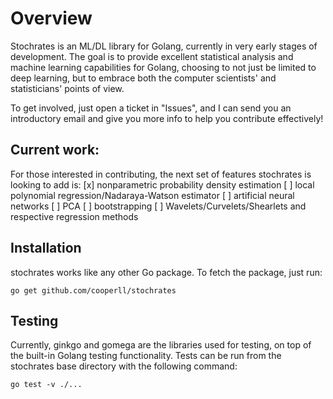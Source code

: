 # Overview

Stochrates is an ML/DL library for Golang, currently in very early stages of development. The goal is to provide excellent statistical analysis and machine learning capabilities for Golang, choosing to not just be limited to deep learning, but to embrace both the computer scientists' and statisticians' points of view.

To get involved, just open a ticket in "Issues", and I can send you an introductory email and give you more info to help you contribute effectively!

## Current work:

For those interested in contributing, the next set of features stochrates is looking to add is:
[x] nonparametric probability density estimation
[ ] local polynomial regression/Nadaraya-Watson estimator
[ ] artificial neural networks
[ ] PCA
[ ] bootstrapping
[ ] Wavelets/Curvelets/Shearlets and respective regression methods


## Installation

stochrates works like any other Go package. To fetch the package, just run:

 ` go get github.com/cooperll/stochrates `


## Testing

Currently, ginkgo and gomega are the libraries used for testing, on top of the built-in Golang testing functionality. Tests can be run from the stochrates base directory with the following command:

 ` go test -v ./... `
